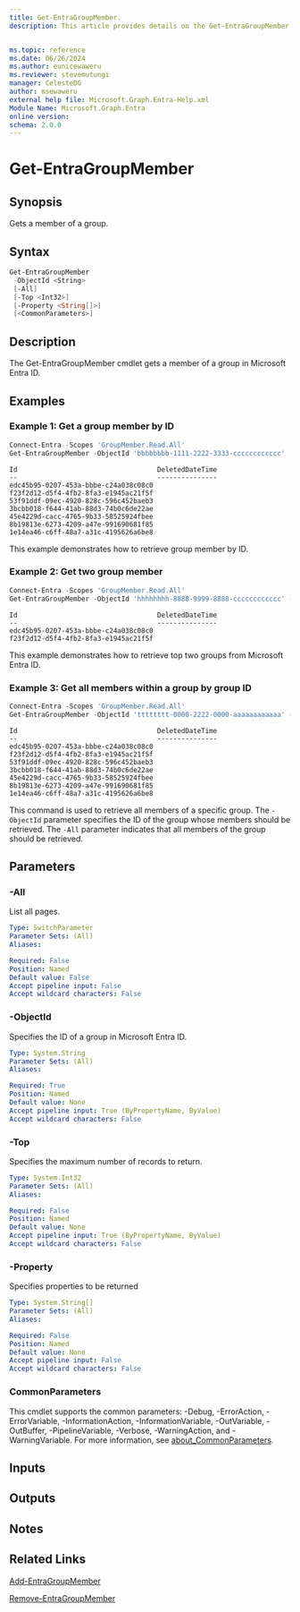 ```yaml
---
title: Get-EntraGroupMember.
description: This article provides details on the Get-EntraGroupMember command.


ms.topic: reference
ms.date: 06/26/2024
ms.author: eunicewaweru
ms.reviewer: stevemutungi
manager: CelesteDG
author: msewaweru
external help file: Microsoft.Graph.Entra-Help.xml
Module Name: Microsoft.Graph.Entra
online version:
schema: 2.0.0
---
```


# Get-EntraGroupMember

## Synopsis

Gets a member of a group.

## Syntax

```powershell
Get-EntraGroupMember
 -ObjectId <String>
 [-All]
 [-Top <Int32>]
 [-Property <String[]>]
 [<CommonParameters>]
```

## Description

The Get-EntraGroupMember cmdlet gets a member of a group in Microsoft Entra ID.

## Examples

### Example 1: Get a group member by ID

```powershell
Connect-Entra -Scopes 'GroupMember.Read.All'
Get-EntraGroupMember -ObjectId 'bbbbbbbb-1111-2222-3333-cccccccccccc'
```

```output
Id                                   DeletedDateTime
--                                   ---------------
edc45b95-0207-453a-bbbe-c24a038c08c0
f23f2d12-d5f4-4fb2-8fa3-e1945ac21f5f
53f91ddf-09ec-4920-828c-596c452baeb3
3bcbb018-f644-41ab-88d3-74b0c6de22ae
45e4229d-cacc-4765-9b33-58525924fbee
8b19813e-6273-4209-a47e-991690681f85
1e14ea46-c6ff-48a7-a31c-4195626a6be8
```

This example demonstrates how to retrieve group member by ID.  

### Example 2: Get two group member

```powershell
Connect-Entra -Scopes 'GroupMember.Read.All'
Get-EntraGroupMember -ObjectId 'hhhhhhhh-8888-9999-8888-cccccccccccc' -Top 2 
```

```output
Id                                   DeletedDateTime
--                                   ---------------
edc45b95-0207-453a-bbbe-c24a038c08c0
f23f2d12-d5f4-4fb2-8fa3-e1945ac21f5f
```

This example demonstrates how to retrieve top two groups from Microsoft Entra ID.  

### Example 3: Get all members within a group by group ID

```powershell
Connect-Entra -Scopes 'GroupMember.Read.All'
Get-EntraGroupMember -ObjectId 'tttttttt-0000-2222-0000-aaaaaaaaaaaa' -All 
```

```output
Id                                   DeletedDateTime
--                                   ---------------
edc45b95-0207-453a-bbbe-c24a038c08c0
f23f2d12-d5f4-4fb2-8fa3-e1945ac21f5f
53f91ddf-09ec-4920-828c-596c452baeb3
3bcbb018-f644-41ab-88d3-74b0c6de22ae
45e4229d-cacc-4765-9b33-58525924fbee
8b19813e-6273-4209-a47e-991690681f85
1e14ea46-c6ff-48a7-a31c-4195626a6be8
```

This command is used to retrieve all members of a specific group. The `-ObjectId` parameter specifies the ID of the group whose members should be retrieved. The `-All` parameter indicates that all members of the group should be retrieved.

## Parameters

### -All
List all pages.

```yaml
Type: SwitchParameter
Parameter Sets: (All)
Aliases:

Required: False
Position: Named
Default value: False
Accept pipeline input: False
Accept wildcard characters: False
```

### -ObjectId

Specifies the ID of a group in Microsoft Entra ID.

```yaml
Type: System.String
Parameter Sets: (All)
Aliases:

Required: True
Position: Named
Default value: None
Accept pipeline input: True (ByPropertyName, ByValue)
Accept wildcard characters: False
```

### -Top

Specifies the maximum number of records to return.

```yaml
Type: System.Int32
Parameter Sets: (All)
Aliases:

Required: False
Position: Named
Default value: None
Accept pipeline input: True (ByPropertyName, ByValue)
Accept wildcard characters: False
```

### -Property

Specifies properties to be returned

```yaml
Type: System.String[]
Parameter Sets: (All)
Aliases:

Required: False
Position: Named
Default value: None
Accept pipeline input: False
Accept wildcard characters: False
```

### CommonParameters

This cmdlet supports the common parameters: -Debug, -ErrorAction, -ErrorVariable, -InformationAction, -InformationVariable, -OutVariable, -OutBuffer, -PipelineVariable, -Verbose, -WarningAction, and -WarningVariable. For more information, see [about_CommonParameters](https://go.microsoft.com/fwlink/?LinkID=113216).

## Inputs

## Outputs

## Notes

## Related Links

[Add-EntraGroupMember](Add-EntraGroupMember.md)

[Remove-EntraGroupMember](Remove-EntraGroupMember.md)
